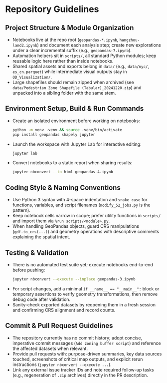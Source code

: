 # Repository Guidelines

## Project Structure & Module Organization
- Notebooks live at the repo root (`geopandas-*.ipynb`, `hangzhou-land2.ipynb`) and document each analysis step; create new explorations under a clear incremental suffix (e.g., `geopandas-7.ipynb`).
- Automation helpers sit in `scripts/`, all standard Python modules; keep reusable logic here rather than inside notebooks.
- Shared spatial assets and exports belong in `data/` (e.g., `data/nyc/`, `es_cn.parquet`) while intermediate visual outputs stay in `OD_Visualization/`.
- Large shapefiles should remain zipped when archived (see `data/Pedestrian Zone Shapefile (Tabular)_20241220.zip`) and unpacked into a sibling folder with the same stem.

## Environment Setup, Build & Run Commands
- Create an isolated environment before working on notebooks:
  ```bash
  python -m venv .venv && source .venv/bin/activate
  pip install geopandas shapely jupyter
  ```
- Launch the workspace with Jupyter Lab for interactive editing:
  ```bash
  jupyter lab
  ```
- Convert notebooks to a static report when sharing results:
  ```bash
  jupyter nbconvert --to html geopandas-4.ipynb
  ```

## Coding Style & Naming Conventions
- Use Python 3 syntax with 4-space indentation and `snake_case` for functions, variables, and script filenames (`modify_52_jobs.py` is the pattern).
- Keep notebook cells narrow in scope; prefer utility functions in `scripts/` and import them via `%run scripts/<module>.py`.
- When handling GeoPandas objects, guard CRS manipulations (`gdf.to_crs(...)`) and geometry operations with descriptive comments explaining the spatial intent.

## Testing & Validation
- There is no automated test suite yet; execute notebooks end-to-end before pushing:
  ```bash
  jupyter nbconvert --execute --inplace geopandas-3.ipynb
  ```
- For script changes, add a minimal `if __name__ == "__main__":` block or temporary assertions to verify geometry transformations, then remove debug code after validation.
- Sanity-check exported datasets by reopening them in a fresh session and confirming CRS alignment and record counts.

## Commit & Pull Request Guidelines
- The repository currently has no commit history; adopt concise, imperative commit messages (`Add zoning buffer script`) and reference the affected datasets when relevant.
- Provide pull requests with: purpose-driven summaries, key data sources touched, screenshots of critical map outputs, and explicit rerun instructions (`jupyter nbconvert --execute ...`).
- Link any external issue tracker IDs and note required follow-up tasks (e.g., regeneration of `.zip` archives) directly in the PR description.
